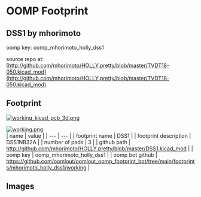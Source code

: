 # OOMP Footprint  
## DSS1  by mhorimoto  
  
oomp key: oomp_mhorimoto_holly_dss1  
  
source repo at: [http://github.com/mhorimoto/HOLLY.pretty/blob/master/TVDT18-050.kicad_mod](http://github.com/mhorimoto/HOLLY.pretty/blob/master/TVDT18-050.kicad_mod)  
## Footprint  
  
[![working_kicad_pcb_3d.png](working_kicad_pcb_3d_600.png)](working_kicad_pcb_3d.png)  
  
[![working.png](working_600.png)](working.png)  
| name | value | 
| --- | --- | 
| footprint name | DSS1 | 
| footprint description | DSS1NB32A | 
| number of pads | 3 | 
| github path | http://github.com/mhorimoto/HOLLY.pretty/blob/master/DSS1.kicad_mod | 
| oomp key | oomp_mhorimoto_holly_dss1 | 
| oomp bot github | https://github.com/oomlout/oomlout_oomp_footprint_bot/tree/main/footprints/mhorimoto_holly_dss1/working | 
## Images  
